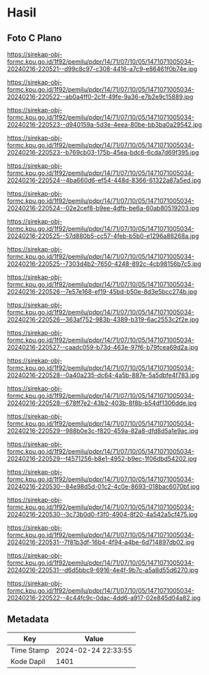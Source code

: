 # Hasil

## Foto C Plano

https://sirekap-obj-formc.kpu.go.id/1f92/pemilu/pdpr/14/71/07/10/05/1471071005034-20240216-220521--d99c8c97-c308-4416-a7c9-e86461f0b74e.jpg

https://sirekap-obj-formc.kpu.go.id/1f92/pemilu/pdpr/14/71/07/10/05/1471071005034-20240216-220522--ab0a4ff0-2c1f-49fe-9a36-e7b2e9c15889.jpg

https://sirekap-obj-formc.kpu.go.id/1f92/pemilu/pdpr/14/71/07/10/05/1471071005034-20240216-220523--d940159a-5d3e-4eea-80be-bb3ba0a29542.jpg

https://sirekap-obj-formc.kpu.go.id/1f92/pemilu/pdpr/14/71/07/10/05/1471071005034-20240216-220523--b769cb03-175b-45ea-bdc6-6cda7d69f395.jpg

https://sirekap-obj-formc.kpu.go.id/1f92/pemilu/pdpr/14/71/07/10/05/1471071005034-20240216-220524--4ba660d6-ef54-448d-8366-61322a87a5ed.jpg

https://sirekap-obj-formc.kpu.go.id/1f92/pemilu/pdpr/14/71/07/10/05/1471071005034-20240216-220524--02e2cef8-b9ee-4dfb-be6a-60ab80519203.jpg

https://sirekap-obj-formc.kpu.go.id/1f92/pemilu/pdpr/14/71/07/10/05/1471071005034-20240216-220525--57d880b5-cc57-4feb-b5b0-e1296a86268a.jpg

https://sirekap-obj-formc.kpu.go.id/1f92/pemilu/pdpr/14/71/07/10/05/1471071005034-20240216-220525--7303d4b2-7650-4248-892c-4cb98156b7c5.jpg

https://sirekap-obj-formc.kpu.go.id/1f92/pemilu/pdpr/14/71/07/10/05/1471071005034-20240216-220526--7e57e168-ef19-45bd-b50e-8d3e5bcc274b.jpg

https://sirekap-obj-formc.kpu.go.id/1f92/pemilu/pdpr/14/71/07/10/05/1471071005034-20240216-220526--363af752-983b-4389-b319-6ac2553c2f2e.jpg

https://sirekap-obj-formc.kpu.go.id/1f92/pemilu/pdpr/14/71/07/10/05/1471071005034-20240216-220527--caadc059-b73d-463e-97f6-b79fcea69d2a.jpg

https://sirekap-obj-formc.kpu.go.id/1f92/pemilu/pdpr/14/71/07/10/05/1471071005034-20240216-220528--0a40a235-dc64-4a5b-887e-5a5dbfe4f783.jpg

https://sirekap-obj-formc.kpu.go.id/1f92/pemilu/pdpr/14/71/07/10/05/1471071005034-20240216-220528--678ff7e2-43b2-403b-8f8b-b54df1306dde.jpg

https://sirekap-obj-formc.kpu.go.id/1f92/pemilu/pdpr/14/71/07/10/05/1471071005034-20240216-220529--988b0e3c-f820-459a-82a8-dfd8d5a1e9ac.jpg

https://sirekap-obj-formc.kpu.go.id/1f92/pemilu/pdpr/14/71/07/10/05/1471071005034-20240216-220529--f4571256-b8e1-4952-b9ec-1f06dbd54202.jpg

https://sirekap-obj-formc.kpu.go.id/1f92/pemilu/pdpr/14/71/07/10/05/1471071005034-20240216-220530--84e98d5d-01c2-4c0e-8693-018bac6070bf.jpg

https://sirekap-obj-formc.kpu.go.id/1f92/pemilu/pdpr/14/71/07/10/05/1471071005034-20240216-220530--3c73b0d0-f3f0-4904-8f20-4a542a5cf475.jpg

https://sirekap-obj-formc.kpu.go.id/1f92/pemilu/pdpr/14/71/07/10/05/1471071005034-20240216-220531--7f81b3df-16b4-4f94-a4be-6d714897db02.jpg

https://sirekap-obj-formc.kpu.go.id/1f92/pemilu/pdpr/14/71/07/10/05/1471071005034-20240216-220531--d6d5bbc9-6916-4e4f-9b7c-a5a8d55d6270.jpg

https://sirekap-obj-formc.kpu.go.id/1f92/pemilu/pdpr/14/71/07/10/05/1471071005034-20240216-220522--4c44fc9c-0dac-4dd6-a917-02e845d04a82.jpg


## Metadata

| Key        | Value               |
| ---------- | ------------------- |
| Time Stamp | 2024-02-24 22:33:55 |
| Kode Dapil | 1401                |



